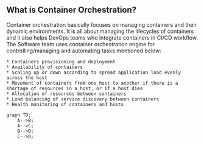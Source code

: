 ## What is Container Orchestration?

Container orchestration basically focuses on managing containers and their dynamic environments. It is all about managing the lifecycles of containers and it also helps DevOps teams who integrate containers in CI/CD workflow. The Software team uses container orchestration engine for controlling/managing and automating tasks mentioned below:

    * Containers provisioning and deployment
    * Availability of containers
    * Scaling up or down according to spread application load evenly across the host
    * Movement of containers from one host to another if there is a shortage of resources in a host, or if a host dies
    * Allocation of resources between containers
    * Load balancing of service discovery between containers
    * Health monitoring of containers and hosts

```mermaid
graph TD;
    A-->B;
    A-->C;
    B-->D;
    C-->D;
